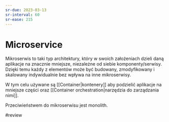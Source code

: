 ```yaml
---
sr-due: 2023-03-13
sr-interval: 60
sr-ease: 215
---
```


# Microservice

Mikroserwis to taki typ architektury, który w swoich założeniach dzieli daną aplikacje na znacznie mniejsze, niezależne od siebie komponenty/serwisy. Dzięki temu każdy z elementów może być budowany, zmodyfikowany i skalowany indywidualnie bez wpływa na inne mikroserwisy.

W tym celu używane są [[Container|kontenery]] aby podzielić aplikacje na mniejsze części oraz [[Container orchestration|narzędzia do zarządzania nimi]]. 

Przeciwieństwem do mikroserwisu jest monolith.

#review